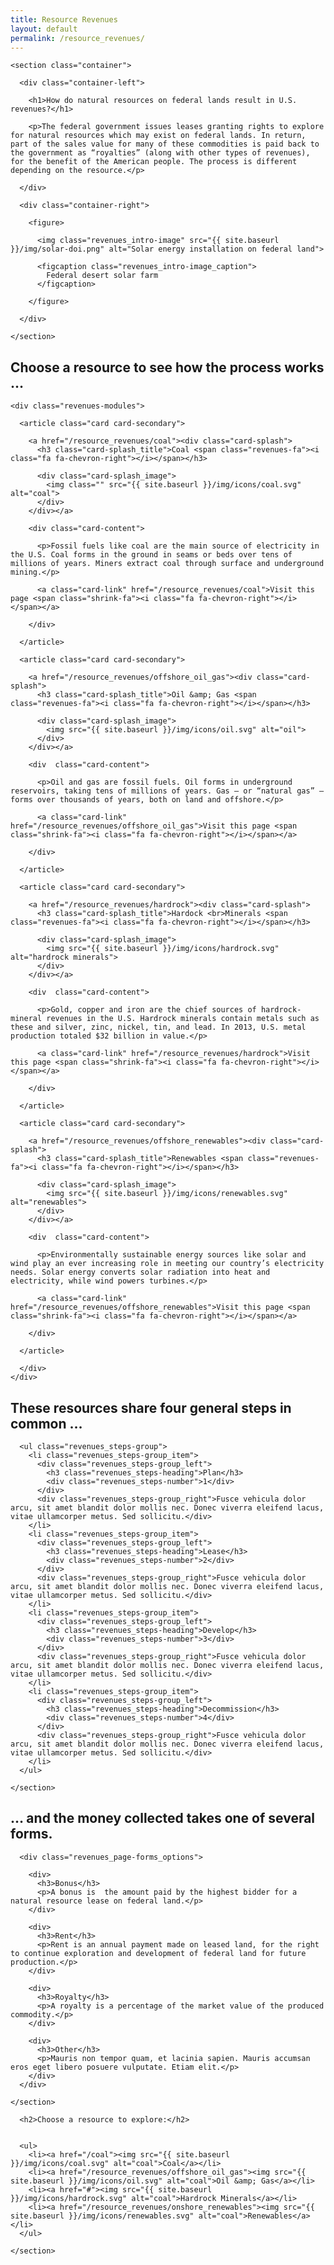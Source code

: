 ```yaml
---
title: Resource Revenues
layout: default
permalink: /resource_revenues/
---
```


<div>

  <div>

    <section class="container">

      <div class="container-left">

        <h1>How do natural resources on federal lands result in U.S. revenues?</h1>

        <p>The federal government issues leases granting rights to explore for natural resources which may exist on federal lands. In return, part of the sales value for many of these commodities is paid back to the government as “royalties” (along with other types of revenues), for the benefit of the American people. The process is different depending on the resource.</p>

      </div>

      <div class="container-right">

        <figure>

          <img class="revenues_intro-image" src="{{ site.baseurl }}/img/solar-doi.png" alt="Solar energy installation on federal land">

          <figcaption class="revenues_intro-image_caption">
            Federal desert solar farm
          </figcaption>

        </figure>

      </div>

    </section>

  </div>


  <section class="slab-beta">
    <div class="container container-padded">
    <h2 class="h1">Choose a resource to see how the process works &#8230;</h2>

    <div class="revenues-modules">

      <article class="card card-secondary">

        <a href="/resource_revenues/coal"><div class="card-splash">
          <h3 class="card-splash_title">Coal <span class="revenues-fa"><i class="fa fa-chevron-right"></i></span></h3>

          <div class="card-splash_image">
            <img class="" src="{{ site.baseurl }}/img/icons/coal.svg" alt="coal">
          </div>
        </div></a>

        <div class="card-content">

          <p>Fossil fuels like coal are the main source of electricity in the U.S. Coal forms in the ground in seams or beds over tens of millions of years. Miners extract coal through surface and underground mining.</p>

          <a class="card-link" href="/resource_revenues/coal">Visit this page <span class="shrink-fa"><i class="fa fa-chevron-right"></i></span></a>

        </div>

      </article>

      <article class="card card-secondary">

        <a href="/resource_revenues/offshore_oil_gas"><div class="card-splash">
          <h3 class="card-splash_title">Oil &amp; Gas <span class="revenues-fa"><i class="fa fa-chevron-right"></i></span></h3>

          <div class="card-splash_image">
            <img src="{{ site.baseurl }}/img/icons/oil.svg" alt="oil">
          </div>
        </div></a>

        <div  class="card-content">

          <p>Oil and gas are fossil fuels. Oil forms in underground reservoirs, taking tens of millions of years. Gas – or “natural gas” – forms over thousands of years, both on land and offshore.</p>

          <a class="card-link" href="/resource_revenues/offshore_oil_gas">Visit this page <span class="shrink-fa"><i class="fa fa-chevron-right"></i></span></a>

        </div>

      </article>

      <article class="card card-secondary">

        <a href="/resource_revenues/hardrock"><div class="card-splash">
          <h3 class="card-splash_title">Hardock <br>Minerals <span class="revenues-fa"><i class="fa fa-chevron-right"></i></span></h3>

          <div class="card-splash_image">
            <img src="{{ site.baseurl }}/img/icons/hardrock.svg" alt="hardrock minerals">
          </div>
        </div></a>

        <div  class="card-content">

          <p>Gold, copper and iron are the chief sources of hardrock-mineral revenues in the U.S. Hardrock minerals contain metals such as these and silver, zinc, nickel, tin, and lead. In 2013, U.S. metal production totaled $32 billion in value.</p>

          <a class="card-link" href="/resource_revenues/hardrock">Visit this page <span class="shrink-fa"><i class="fa fa-chevron-right"></i></span></a>

        </div>

      </article>

      <article class="card card-secondary">

        <a href="/resource_revenues/offshore_renewables"><div class="card-splash">
          <h3 class="card-splash_title">Renewables <span class="revenues-fa"><i class="fa fa-chevron-right"></i></span></h3>

          <div class="card-splash_image">
            <img src="{{ site.baseurl }}/img/icons/renewables.svg" alt="renewables">
          </div>
        </div></a>

        <div  class="card-content">

          <p>Environmentally sustainable energy sources like solar and wind play an ever increasing role in meeting our country’s electricity needs. Solar energy converts solar radiation into heat and electricity, while wind powers turbines.</p>

          <a class="card-link" href="/resource_revenues/offshore_renewables">Visit this page <span class="shrink-fa"><i class="fa fa-chevron-right"></i></span></a>

        </div>

      </article>

      </div>
    </div>
  </section>

  <div class="slab-charlie revenues-section-steps">
    <section class="container container-padded">
      <h1>These resources share four general steps in common &#8230;</h1>

      <ul class="revenues_steps-group">
        <li class="revenues_steps-group_item">
          <div class="revenues_steps-group_left">
            <h3 class="revenues_steps-heading">Plan</h3>
            <div class="revenues_steps-number">1</div>
          </div>
          <div class="revenues_steps-group_right">Fusce vehicula dolor arcu, sit amet blandit dolor mollis nec. Donec viverra eleifend lacus, vitae ullamcorper metus. Sed sollicitu.</div>
        </li>
        <li class="revenues_steps-group_item">
          <div class="revenues_steps-group_left">
            <h3 class="revenues_steps-heading">Lease</h3>
            <div class="revenues_steps-number">2</div>
          </div>
          <div class="revenues_steps-group_right">Fusce vehicula dolor arcu, sit amet blandit dolor mollis nec. Donec viverra eleifend lacus, vitae ullamcorper metus. Sed sollicitu.</div>
        </li>
        <li class="revenues_steps-group_item">
          <div class="revenues_steps-group_left">
            <h3 class="revenues_steps-heading">Develop</h3>
            <div class="revenues_steps-number">3</div>
          </div>
          <div class="revenues_steps-group_right">Fusce vehicula dolor arcu, sit amet blandit dolor mollis nec. Donec viverra eleifend lacus, vitae ullamcorper metus. Sed sollicitu.</div>
        </li>
        <li class="revenues_steps-group_item">
          <div class="revenues_steps-group_left">
            <h3 class="revenues_steps-heading">Decommission</h3>
            <div class="revenues_steps-number">4</div>
          </div>
          <div class="revenues_steps-group_right">Fusce vehicula dolor arcu, sit amet blandit dolor mollis nec. Donec viverra eleifend lacus, vitae ullamcorper metus. Sed sollicitu.</div>
        </li>
      </ul>

    </section>
  </div>

  <div class="revenues_page-forms">
    <section class="container">
      <h2 class="h1">&#8230; and the money collected takes one of several forms.</h2>

      <div class="revenues_page-forms_options">

        <div>
          <h3>Bonus</h3>
          <p>A bonus is  the amount paid by the highest bidder for a natural resource lease on federal land.</p>
        </div>

        <div>
          <h3>Rent</h3>
          <p>Rent is an annual payment made on leased land, for the right to continue exploration and development of federal land for future production.</p>
        </div>

        <div>
          <h3>Royalty</h3>
          <p>A royalty is a percentage of the market value of the produced commodity.</p>
        </div>

        <div>
          <h3>Other</h3>
          <p>Mauris non tempor quam, et lacinia sapien. Mauris accumsan eros eget libero posuere vulputate. Etiam elit.</p>
        </div>
      </div>

    </section>
  </div>

  <div class="revenues_page-last">
    <section class="container">

      <h2>Choose a resource to explore:</h2>


      <ul>
        <li><a href="/coal"><img src="{{ site.baseurl }}/img/icons/coal.svg" alt="coal">Coal</a></li>
        <li><a href="/resource_revenues/offshore_oil_gas"><img src="{{ site.baseurl }}/img/icons/oil.svg" alt="coal">Oil &amp; Gas</a></li>
        <li><a href="#"><img src="{{ site.baseurl }}/img/icons/hardrock.svg" alt="coal">Hardrock Minerals</a></li>
        <li><a href="/resource_revenues/onshore_renewables"><img src="{{ site.baseurl }}/img/icons/renewables.svg" alt="coal">Renewables</a></li>
      </ul>

    </section>
  </div>


</div>

